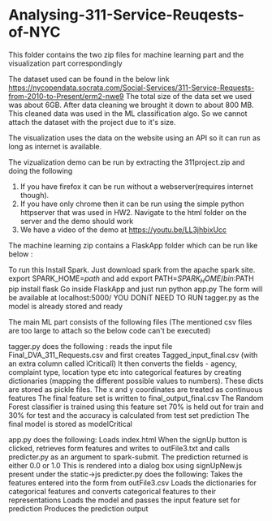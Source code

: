 # Analysing-311-Service-Reuqests-of-NYC

This folder contains the two zip files for machine learning part and the visualization part correspondingly

The dataset used can be found in the below link
https://nycopendata.socrata.com/Social-Services/311-Service-Requests-from-2010-to-Present/erm2-nwe9
The total size of the data set we used was about 6GB. After data cleaning we brought it down to about 800 MB. This cleaned data was used in the ML classification algo. So we cannot attach the dataset with the project due to it's size.

The visualization uses the data on the website using an API so it can run as long as internet is available.

The vizualization demo can be run by extracting the 311project.zip and doing the following
1) If you have firefox it can be run without a webserver(requires internet though).
2) If you have only chrome then it can be run using the simple python httpserver that was used in HW2. Navigate to the html folder on the server and the demo should work
3) We have a video of the demo at https://youtu.be/LL3jhbixUcc


The machine learning zip contains a FlaskApp folder which can be run like below : 

To run this 
Install Spark. Just download spark from the apache spark site. export SPARK_HOME=*path* and add export PATH=$SPARK_HOME/bin:$PATH
pip install flask
Go inside FlaskApp and just run python app.py
The form will be available at localhost:5000/
YOU DONíT NEED TO RUN tagger.py as the model is already stored and ready

The main ML part consists of the following files (The mentioned csv files are too large to attach so the below code can't be executed)

tagger.py does the following :
 reads the input file Final_DVA_311_Requests.csv and first creates Tagged_input_final.csv (with an extra column called ìCriticalî)
It then converts the fields - agency, complaint type, location type etc into categorical features by creating dictionaries (mapping the different possible values to numbers). These dicts are stored as pickle files. The x and y coordinates are treated as continuous features
The final feature set is written to final_output_final.csv 
The Random Forest classifier is trained using this feature set 70% is held out for train and 30% for test and the accuracy is calculated from test set prediction
The final model is stored as modelCritical

app.py does the following:
Loads index.html
When the signUp button is clicked, retrieves form features and writes to outFile3.txt and calls predicter.py as an argument to spark-submit. 
The prediction returned is either 0.0 or 1.0
This is rendered into a dialog box using signUpNew.js present under the static->js
predicter.py does the following:
Takes the features entered into the form from outFile3.csv
Loads the dictionaries for categorical features and converts categorical features to their representations
Loads the model and passes the input feature set for prediction
Produces the prediction output


